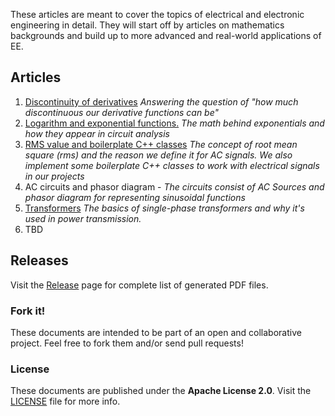 These articles are meant to cover the topics of electrical and electronic engineering in detail. They will start off by articles on mathematics backgrounds and build up to more advanced and real-world applications of EE.

## Articles
1. [Discontinuity of derivatives](https://github.com/PowerNX/docs/releases/download/v0.1.1/0_Discontinuity_of_derivatives.pdf)
*Answering the question of "how much discontinuous our derivative functions can be"*
2. [Logarithm and exponential functions.](https://github.com/PowerNX/docs/releases/download/v0.1.1/1_Logarithm_and_exponential_functions.pdf)
*The math behind exponentials and how they appear in circuit analysis*
3. [RMS value and boilerplate C++ classes](https://github.com/PowerNX/docs/releases/download/v0.1.1/2_Rms_and_boilerplate_cpp_classes.pdf)
*The concept of root mean square (rms) and the reason we define it for AC signals. We also implement some boilerplate C++ classes to work with electrical signals in our projects* 
4. AC circuits and phasor diagram -
*The circuits consist of AC Sources and phasor diagram for representing sinusoidal functions*
5. [Transformers](https://github.com/PowerNX/docs/releases/download/v0.1.1/4_Transformers.pdf)
*The basics of single-phase transformers and why it's used in power transmission.*
6. TBD
## Releases
Visit the [Release](https://github.com/PowerNX/docs/releases/) page for complete list of generated PDF files.
### Fork it!
These documents are intended to be part of an open and collaborative project. Feel free to fork them and/or send pull requests!

### License
These documents are published under the **Apache License 2.0**. Visit the [LICENSE](https://github.com/blackreach/docs/blob/master/LICENSE) file for more info.
